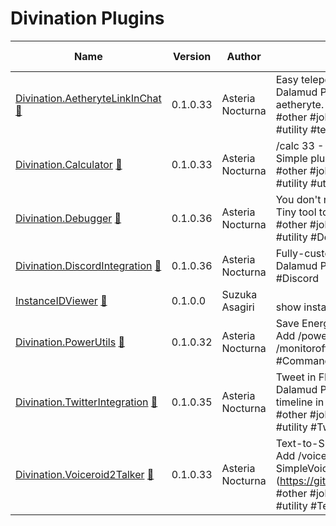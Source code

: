 # Divination Plugins

| Name | Version | Author | Description | Total Downloads |
|------|---------|--------|-------------|-----------------|
| [Divination.AetheryteLinkInChat](https://github.com/horoscope-dev/Dalamud.Divination.AetheryteLinkInChat) [💾](https://dl.horoscope.dev/testing/Divination.AetheryteLinkInChat) | 0.1.0.33 | Asteria Nocturna | Easy teleport for Mob Hunting<br>Dalamud Plugin to add a link to teleport to the nearest aetheryte. Teleporter plugin required!<br>\#other \#jobs \#ui \#minigames \#inventory \#sound \#social \#utility \#teleporter | 1 |
| [Divination.Calculator](https://github.com/horoscope-dev/Dalamud.Divination.Calculator) [💾](https://dl.horoscope.dev/testing/Divination.Calculator) | 0.1.0.33 | Asteria Nocturna | /calc 33 - 4<br>Simple plugin to just add /calc command.<br>\#other \#jobs \#ui \#minigames \#inventory \#sound \#social \#utility \#utility | n/a |
| [Divination.Debugger](https://github.com/horoscope-dev/Dalamud.Divination.Debugger) [💾](https://dl.horoscope.dev/testing/Divination.Debugger) | 0.1.0.36 | Asteria Nocturna | You don't need this unless you are developer.<br>Tiny tool to inspect game...<br>\#other \#jobs \#ui \#minigames \#inventory \#sound \#social \#utility \#Development \#Debug | 1 |
| [Divination.DiscordIntegration](https://github.com/horoscope-dev/Dalamud.Divination.DiscordIntegration) [💾](https://dl.horoscope.dev/testing/Divination.DiscordIntegration) | 0.1.0.36 | Asteria Nocturna | Fully-customizable Rich Presence Plugin<br>Dalamud Plugin to support Rich Presence for FFXIV.<br>\#Discord | n/a |
| [InstanceIDViewer](https://github.com/horoscope-dev/Dalamud.Divination.InstanceIDViewer) [💾](https://dl.horoscope.dev/testing/Divination.InstanceIDViewer) | 0.1.0.0 | Suzuka Asagiri | <br>show instance id in chat when instance changed<br> | n/a |
| [Divination.PowerUtils](https://github.com/horoscope-dev/Dalamud.Divination.PowerUtils) [💾](https://dl.horoscope.dev/testing/Divination.PowerUtils) | 0.1.0.32 | Asteria Nocturna | Save Energy!<br>Add /power save, /power balance, /power perf, /monitoroff commands for power management<br>\#Command | n/a |
| [Divination.TwitterIntegration](https://github.com/horoscope-dev/Dalamud.Divination.TwitterIntegration) [💾](https://dl.horoscope.dev/testing/Divination.TwitterIntegration) | 0.1.0.35 | Asteria Nocturna | Tweet in FFXIV chat.<br>Dalamud Plugin to add tweet function and Twitter timeline in FFXIV chat<br>\#other \#jobs \#ui \#minigames \#inventory \#sound \#social \#utility \#Twitter | n/a |
| [Divination.Voiceroid2Talker](https://github.com/horoscope-dev/Dalamud.Divination.Voiceroid2Talker) [💾](https://dl.horoscope.dev/testing/Divination.Voiceroid2Talker) | 0.1.0.33 | Asteria Nocturna | Text-to-Speech for Voiceroid2<br>Add /voiceroid2 command into FFXIV. Require SimpleVoiceroid2Proxy (https://github.com/SlashNephy/SimpleVoiceroid2Proxy).<br>\#other \#jobs \#ui \#minigames \#inventory \#sound \#social \#utility \#Text-to-speech \#Voiceroid | 1 |